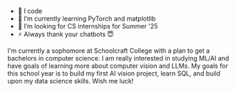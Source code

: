 
- 🔭 I code
- 🌱 I’m currently learning PyTorch and matplotlib
- 🤔 I’m looking for CS internships for Summer '25
- ⚡ Always thank your chatbots 😇


I'm currently a sophomore at Schoolcraft College with a plan to get a bachelors in computer science. I am really interested in studying
ML/AI and have goals of learning more about computer vision and LLMs. My goals for this school year is to build my first 
AI vision project, learn SQL, and build upon my data science skills. Wish me luck!
